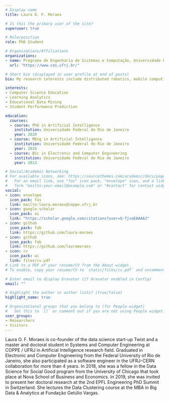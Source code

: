 ```yaml
---
# Display name
title: Laura O. F. Moraes

# Is this the primary user of the site?
superuser: true

# Role/position
role: PhD Student

# Organizations/Affiliations
organizations:
- name: Programa de Engenharia de Sistemas e Computação, Universidade Federal do Rio de Janeiro
  url: "https://www.cos.ufrj.br/"

# Short bio (displayed in user profile at end of posts)
bio: My research interests include distributed robotics, mobile computing and programmable matter.

interests:
- Computer Science Education
- Learning Analytics
- Educational Data Mining
- Student Performance Prediction

education:
  courses:
  - course: PhD in Artificial Intelligence
    institution: Universidade Federal do Rio de Janeiro
    year: 2020
  - course: MEng in Artificial Intelligence
    institution: Universidade Federal do Rio de Janeiro
    year: 2016
  - course: BSc in Electronic and Computer Engineering
    institution: Universidade Federal do Rio de Janeiro
    year: 2013

# Social/Academic Networking
# For available icons, see: https://sourcethemes.com/academic/docs/page-builder/#icons
#   For an email link, use "fas" icon pack, "envelope" icon, and a link in the
#   form "mailto:your-email@example.com" or "#contact" for contact widget.
social:
- icon: envelope
  icon_pack: fas
  link: mailto:laura.moraes@coppe.ufrj.br
- icon: google-scholar
  icon_pack: ai
  link: "https://scholar.google.com/citations?user=Q-TjvoEAAAAJ"
- icon: github
  icon_pack: fab
  link: https://github.com/laura-moraes
- icon: github
  icon_pack: fab
  link: https://github.com/lauramoraes
- icon: cv
  icon_pack: ai
  link: files/cv.pdf
# Link to a PDF of your resume/CV from the About widget.
# To enable, copy your resume/CV to `static/files/cv.pdf` and uncomment the lines below.

# Enter email to display Gravatar (if Gravatar enabled in Config)
email: ""

# Highlight the author in author lists? (true/false)
highlight_name: true

# Organizational groups that you belong to (for People widget)
#   Set this to `[]` or comment out if you are not using People widget.
user_groups:
- Researchers
- Visitors
---
```


Laura O. F. Moraes is co-founder of the data science start-up Twist and a master and
doctoral student in Systems and Computer Engineering at COPPE / UFRJ in
Artificial Intelligence research field. Graduated in Electronic and Computer Engineering from
the Federal University of Rio de Janeiro, she also participated as a software engineer in the
UFRJ-CERN collaboration for more than 4 years. In 2018, she was a fellow in the
Data Science for Social Good program from the University of Chicago that took
place at Nova School of Business and Economics. In 2019, she was invited to
present her doctoral research at the 2nd EPFL Engineering PhD Summit in
Switzerland. She lectures the Data Clustering course at the MBA in Big Data & Analytics at Fundação Getúlio Vargas.

